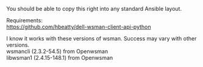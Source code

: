 You should be able to copy this right into any standard Ansible layout.

Requirements:  
https://github.com/hbeatty/dell-wsman-client-api-python

I know it works with these versions of wsman. Success may vary with other versions.  
wsmancli (2.3.2-54.5) from Openwsman  
libwsman1 (2.4.15-148.1) from Openwsman